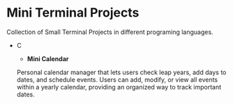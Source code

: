 # Mini Terminal Projects
Collection of Small Terminal Projects in different programing languages.

- C
    - **Mini Calendar**
    
    Personal calendar manager that lets users check leap years, add days to dates, and schedule events. Users can add, modify, or view all events within a yearly calendar, providing an organized way to track important dates.

